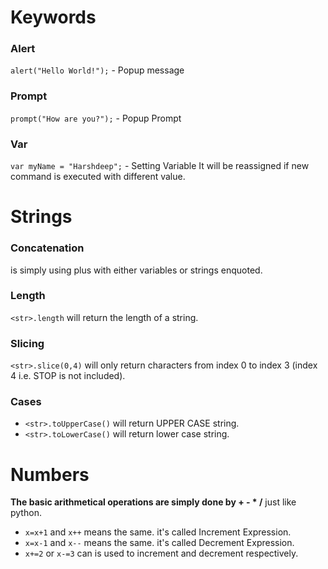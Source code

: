 # Keywords
### Alert
`alert("Hello World!");` - Popup message

### Prompt
`prompt("How are you?");` - Popup Prompt

### Var
`var myName = "Harshdeep";` - Setting Variable
It will be reassigned if new command is executed with different value.

# Strings

### Concatenation
is simply using plus with either variables or strings enquoted.

### Length
`<str>.length` will return the length of a string.

### Slicing
`<str>.slice(0,4)` will only return characters from index 0 to index 3 (index 4 i.e. STOP is not included).

### Cases
- `<str>.toUpperCase()` will return UPPER CASE string.
- `<str>.toLowerCase()` will return lower case string.

# Numbers
**The basic arithmetical operations are simply done by + - * /** just like python.

- `x=x+1` and `x++` means the same. it's called Increment Expression.
- `x=x-1` and `x--` means the same. it's called Decrement Expression.
- `x+=2` or `x-=3` can is used to increment and decrement respectively.
